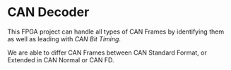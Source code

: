 # CAN Decoder

This FPGA project can handle all types of CAN Frames by identifying them as well as leading with *CAN Bit Timing*.

We are able to differ CAN Frames between CAN Standard Format, or Extended in CAN Normal or CAN FD.
